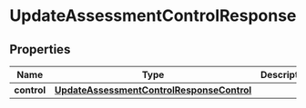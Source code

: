 

# UpdateAssessmentControlResponse


## Properties

| Name | Type | Description | Notes |
|------------ | ------------- | ------------- | -------------|
|**control** | [**UpdateAssessmentControlResponseControl**](UpdateAssessmentControlResponseControl.md) |  |  [optional] |




